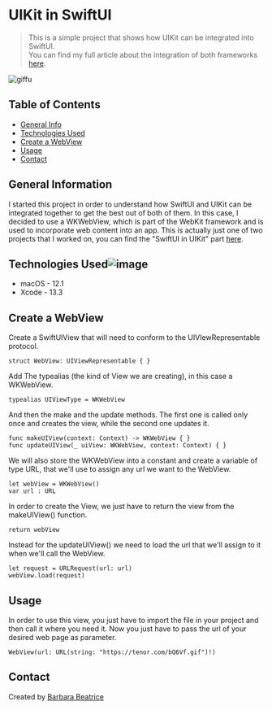 # UIKit in SwiftUI
> This is a simple project that shows how UIKit can be integrated into SwiftUI.  
> You can find my full article about the integration of both frameworks [here](https://medium.com/@barbarabeatrice95/swiftui-or-uikit-did-you-mean-swiftuikit-6eeb115c5e59).

![giffu](https://user-images.githubusercontent.com/61754424/162214822-807f86f1-5fde-4ded-9256-39b7ac1e2bec.gif)





## Table of Contents
* [General Info](#general-information)
* [Technologies Used](#technologies-used)
* [Create a WebView](#create-a-webview)
* [Usage](#usage)
* [Contact](#contact)

## General Information
I started this project in order to understand how SwiftUI and UIKit can be integrated together to get the best out of both of them. 
In this case, I decided to use a WKWebView, which is part of the WebKit framework and is used to incorporate web content into an app.
This is actually just one of two projects that I worked on, you can find the "SwiftUI in UIKit" part [here](https://github.com/BarbaraBeatrice/SwiftUI-in-UIKit).

## Technologies Used![image](https://user-images.githubusercontent.com/61754424/162214864-cfdc88b8-8f54-4f0e-98b4-85264873b804.gif)

- macOS - 12.1
- Xcode - 13.3

## Create a WebView

Create a SwiftUIView that will need to conform to the UIVIewRepresentable protocol. 

`struct WebView: UIViewRepresentable { }`

Add The typealias (the kind of View we are creating), in this case a WKWebView.

`typealias UIViewType = WKWebView`

And then the make and the update methods. The first one is called only once and creates the view, while the second one updates it.

```
func makeUIView(context: Context) -> WKWebView { }
func updateUIView(_ uiView: WKWebView, context: Context) { }
```

We will also store the WKWebView into a constant and create a variable of type URL, that we'll use to assign any url we want to the WebView.

```
let webView = WKWebView()
var url : URL
```

In order to create the View, we just have to return the view from the makeUIView() function.

`return webView`

Instead for the updateUIView() we need to load the url that we'll assign to it when we'll call the WebView.

```
let request = URLRequest(url: url)
webView.load(request)
```

## Usage
In order to use this view, you just have to import the file in your project and then call it where you need it. 
Now you just have to pass the url of your desired web page as parameter.

`WebView(url: URL(string: "https://tenor.com/bQ6Vf.gif")!)`

## Contact
Created by [Barbara Beatrice](https://github.com/BarbaraBeatrice)
